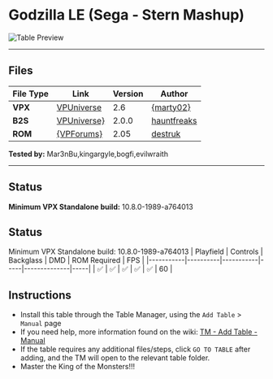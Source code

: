 ﻿# Godzilla LE (Sega - Stern Mashup)

![Table Preview](../../images/vpx-godzillale.png)

---

## Files
| File Type | Link | Version | Author |
|-----------|--------|----------|--------------|
| **VPX** | [VPUniverse](https://vpuniverse.com/files/file/8449-godzilla-limited-edition/) | 2.6 | [{marty02}](https://vpuniverse.com/profile/16531-marty02/) |
| **B2S** | [VPUniverse}](https://vpuniverse.com/files/file/12334-godzilla-sega-stern-mash-up-b2s-with-full-dmd/) | 2.0.0 | [hauntfreaks](https://vpuniverse.com/profile/5216-hauntfreaks/) |
| **ROM** | [{VPForums}](https://www.vpforums.org/index.php?app=downloads&showfile=241) | 2.05 | [destruk](https://www.vpforums.org/index.php?showuser=5) |

**Tested by:** Mar3nBu,kingargyle,bogfi,evilwraith

---

## Status
**Minimum VPX Standalone build:** 10.8.0-1989-a764013

## Status 

Minimum VPX Standalone build: 10.8.0-1989-a764013
| Playfield | Controls | Backglass | DMD | ROM Required | FPS | 
|-----------|----------|-----------|-----|--------------|-----|
| :white_check_mark: | :white_check_mark: | :white_check_mark: | :white_check_mark: | :white_check_mark: | 60 |

## Instructions

- Install this table through the Table Manager, using the `Add Table` > `Manual` page
- If you need help, more information found on the wiki: [TM - Add Table - Manual](https://github.com/LegendsUnchained/vpx-standalone-alp4k/wiki/%5B04%5D-%F0%9F%A7%A1-TM-%E2%80%90-Other-Features#add-table---manual)
- If the table requires any additional files/steps, click `GO TO TABLE` after adding, and the TM will open to the relevant table folder.
- Master the King of the Monsters!!!
